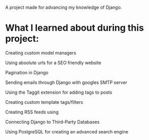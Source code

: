A project made for advancing my knowledge of Django.

<h1>What I learned about during this project:</h1>
<p>Creating custom model managers </p>
<p>Using absolute urls for a SEO friendly website </p>
<p>Pagination in Django </p>
<p>Sending emails through Django with googles SMTP server </p>
<p>Using the Taggit extension for adding tags to posts </p>
<p>Creating custom template tags/filters </p>
<p>Creating RSS feeds using </p>
<p>Connecting Django to Third-Party Databases </p>
<p>Using PostgreSQL for creating an advanced search engine </p>
